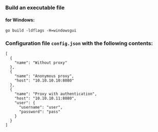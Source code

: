 ### Build an executable file
#### for Windows:
`go build -ldflags -H=windowsgui`

### Configuration file `config.json` with the following contents:
```
[
  {
    "name": "Without proxy"
  },
  {
    "name": "Anonymous proxy",
    "host": "10.10.10.10:8080"
  },
  {
    "name": "Proxy with authentication",
    "host": "10.10.10.11:8080",
    "user": {
      "username": "user",
      "password": "pass"
    }
  }
]
```

